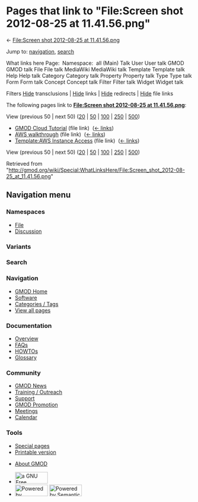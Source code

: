 <div id="mw-page-base" class="noprint">

</div>

<div id="mw-head-base" class="noprint">

</div>

<div id="content" class="mw-body" role="main">

<span id="top"></span>

<div id="mw-js-message" style="display:none;">

</div>



# <span dir="auto">Pages that link to "File:Screen shot 2012-08-25 at 11.41.56.png"</span>

<div id="bodyContent">

<div id="contentSub">

← [File:Screen shot 2012-08-25 at
11.41.56.png](/wiki/File:Screen_shot_2012-08-25_at_11.41.56.png "File:Screen shot 2012-08-25 at 11.41.56.png")

</div>

<div id="jump-to-nav" class="mw-jump">

Jump to: [navigation](#mw-navigation), [search](#p-search)

</div>

<div id="mw-content-text">

What links here Page:  Namespace:  all (Main) Talk User User talk GMOD
GMOD talk File File talk MediaWiki MediaWiki talk Template Template talk
Help Help talk Category Category talk Property Property talk Type Type
talk Form Form talk Concept Concept talk Filter Filter talk Widget
Widget talk

Filters
[Hide](/mediawiki/index.php?title=Special:WhatLinksHere/File:Screen_shot_2012-08-25_at_11.41.56.png&hidetrans=1 "Special:WhatLinksHere/File:Screen shot 2012-08-25 at 11.41.56.png")
transclusions \|
[Hide](/mediawiki/index.php?title=Special:WhatLinksHere/File:Screen_shot_2012-08-25_at_11.41.56.png&hidelinks=1 "Special:WhatLinksHere/File:Screen shot 2012-08-25 at 11.41.56.png")
links \|
[Hide](/mediawiki/index.php?title=Special:WhatLinksHere/File:Screen_shot_2012-08-25_at_11.41.56.png&hideredirs=1 "Special:WhatLinksHere/File:Screen shot 2012-08-25 at 11.41.56.png")
redirects \|
[Hide](/mediawiki/index.php?title=Special:WhatLinksHere/File:Screen_shot_2012-08-25_at_11.41.56.png&hideimages=1 "Special:WhatLinksHere/File:Screen shot 2012-08-25 at 11.41.56.png")
file links

The following pages link to **[File:Screen shot 2012-08-25 at
11.41.56.png](/wiki/File:Screen_shot_2012-08-25_at_11.41.56.png "File:Screen shot 2012-08-25 at 11.41.56.png")**:

View (previous 50 \| next 50)
([20](/mediawiki/index.php?title=Special:WhatLinksHere/File:Screen_shot_2012-08-25_at_11.41.56.png&limit=20 "Special:WhatLinksHere/File:Screen shot 2012-08-25 at 11.41.56.png")
\|
[50](/mediawiki/index.php?title=Special:WhatLinksHere/File:Screen_shot_2012-08-25_at_11.41.56.png&limit=50 "Special:WhatLinksHere/File:Screen shot 2012-08-25 at 11.41.56.png")
\|
[100](/mediawiki/index.php?title=Special:WhatLinksHere/File:Screen_shot_2012-08-25_at_11.41.56.png&limit=100 "Special:WhatLinksHere/File:Screen shot 2012-08-25 at 11.41.56.png")
\|
[250](/mediawiki/index.php?title=Special:WhatLinksHere/File:Screen_shot_2012-08-25_at_11.41.56.png&limit=250 "Special:WhatLinksHere/File:Screen shot 2012-08-25 at 11.41.56.png")
\|
[500](/mediawiki/index.php?title=Special:WhatLinksHere/File:Screen_shot_2012-08-25_at_11.41.56.png&limit=500 "Special:WhatLinksHere/File:Screen shot 2012-08-25 at 11.41.56.png"))

- [GMOD Cloud Tutorial](/wiki/GMOD_Cloud_Tutorial "GMOD Cloud Tutorial")
  (file link) ‎ <span class="mw-whatlinkshere-tools">([←
  links](/mediawiki/index.php?title=Special:WhatLinksHere&target=GMOD+Cloud+Tutorial "Special:WhatLinksHere"))</span>
- [AWS walkthrough](/wiki/AWS_walkthrough "AWS walkthrough") (file link)
  ‎ <span class="mw-whatlinkshere-tools">([←
  links](/mediawiki/index.php?title=Special:WhatLinksHere&target=AWS+walkthrough "Special:WhatLinksHere"))</span>
- [Template:AWS Instance
  Access](/wiki/Template:AWS_Instance_Access "Template:AWS Instance Access")
  (file link) ‎ <span class="mw-whatlinkshere-tools">([←
  links](/mediawiki/index.php?title=Special:WhatLinksHere&target=Template%3AAWS+Instance+Access "Special:WhatLinksHere"))</span>

View (previous 50 \| next 50)
([20](/mediawiki/index.php?title=Special:WhatLinksHere/File:Screen_shot_2012-08-25_at_11.41.56.png&limit=20 "Special:WhatLinksHere/File:Screen shot 2012-08-25 at 11.41.56.png")
\|
[50](/mediawiki/index.php?title=Special:WhatLinksHere/File:Screen_shot_2012-08-25_at_11.41.56.png&limit=50 "Special:WhatLinksHere/File:Screen shot 2012-08-25 at 11.41.56.png")
\|
[100](/mediawiki/index.php?title=Special:WhatLinksHere/File:Screen_shot_2012-08-25_at_11.41.56.png&limit=100 "Special:WhatLinksHere/File:Screen shot 2012-08-25 at 11.41.56.png")
\|
[250](/mediawiki/index.php?title=Special:WhatLinksHere/File:Screen_shot_2012-08-25_at_11.41.56.png&limit=250 "Special:WhatLinksHere/File:Screen shot 2012-08-25 at 11.41.56.png")
\|
[500](/mediawiki/index.php?title=Special:WhatLinksHere/File:Screen_shot_2012-08-25_at_11.41.56.png&limit=500 "Special:WhatLinksHere/File:Screen shot 2012-08-25 at 11.41.56.png"))

</div>

<div class="printfooter">

Retrieved from
"<http://gmod.org/wiki/Special:WhatLinksHere/File:Screen_shot_2012-08-25_at_11.41.56.png>"

</div>

<div id="catlinks" class="catlinks catlinks-allhidden">

</div>

<div class="visualClear">

</div>

</div>

</div>

<div id="mw-navigation">

## Navigation menu

<div id="mw-head">



<div id="left-navigation">

<div id="p-namespaces" class="vectorTabs" role="navigation"
aria-labelledby="p-namespaces-label">

### Namespaces

- <span id="ca-nstab-image"><a href="/wiki/File:Screen_shot_2012-08-25_at_11.41.56.png"
  accesskey="c" title="View the file page [c]">File</a></span>
- <span id="ca-talk"><a
  href="/mediawiki/index.php?title=File_talk:Screen_shot_2012-08-25_at_11.41.56.png&amp;action=edit&amp;redlink=1"
  accesskey="t"
  title="Discussion about the content page [t]">Discussion</a></span>

</div>

<div id="p-variants" class="vectorMenu emptyPortlet" role="navigation"
aria-labelledby="p-variants-label">

### 

### Variants[](#)

<div class="menu">

</div>

</div>

</div>

<div id="right-navigation">





</div>

<div id="p-search" role="search">

### Search

<div id="simpleSearch">

</div>

</div>

</div>

</div>

<div id="mw-panel">

<div id="p-logo" role="banner">

<a href="/wiki/Main_Page"
style="background-image: url(http://gmod.org/images/GMOD-cogs.png);"
title="Visit the main page"></a>

</div>

<div id="p-Navigation" class="portal" role="navigation"
aria-labelledby="p-Navigation-label">

### Navigation

<div class="body">

- <span id="n-GMOD-Home">[GMOD Home](/wiki/Main_Page)</span>
- <span id="n-Software">[Software](/wiki/GMOD_Components)</span>
- <span id="n-Categories-.2F-Tags">[Categories /
  Tags](/wiki/Categories)</span>
- <span id="n-View-all-pages">[View all
  pages](/wiki/Special:AllPages)</span>

</div>

</div>

<div id="p-Documentation" class="portal" role="navigation"
aria-labelledby="p-Documentation-label">

### Documentation

<div class="body">

- <span id="n-Overview">[Overview](/wiki/Overview)</span>
- <span id="n-FAQs">[FAQs](/wiki/Category:FAQ)</span>
- <span id="n-HOWTOs">[HOWTOs](/wiki/Category:HOWTO)</span>
- <span id="n-Glossary">[Glossary](/wiki/Glossary)</span>

</div>

</div>

<div id="p-Community" class="portal" role="navigation"
aria-labelledby="p-Community-label">

### Community

<div class="body">

- <span id="n-GMOD-News">[GMOD News](/wiki/GMOD_News)</span>
- <span id="n-Training-.2F-Outreach">[Training /
  Outreach](/wiki/Training_and_Outreach)</span>
- <span id="n-Support">[Support](/wiki/Support)</span>
- <span id="n-GMOD-Promotion">[GMOD
  Promotion](/wiki/GMOD_Promotion)</span>
- <span id="n-Meetings">[Meetings](/wiki/Meetings)</span>
- <span id="n-Calendar">[Calendar](/wiki/Calendar)</span>

</div>

</div>

<div id="p-tb" class="portal" role="navigation"
aria-labelledby="p-tb-label">

### Tools

<div class="body">

- <span id="t-specialpages"><a href="/wiki/Special:SpecialPages" accesskey="q"
  title="A list of all special pages [q]">Special pages</a></span>
- <span id="t-print"><a
  href="/mediawiki/index.php?title=Special:WhatLinksHere/File:Screen_shot_2012-08-25_at_11.41.56.png&amp;printable=yes"
  rel="alternate" accesskey="p"
  title="Printable version of this page [p]">Printable version</a></span>

</div>

</div>

</div>

</div>

<div id="footer" role="contentinfo">

- <span id="footer-places-about">[About
  GMOD](/wiki/GMOD:About "GMOD:About")</span>

<!-- -->

- <span id="footer-copyrightico">[<img src="http://www.gnu.org/graphics/gfdl-logo-small.png" width="88"
  height="31" alt="a GNU Free Documentation License" />](http://www.gnu.org/licenses/fdl-1.3.html)</span>
- <span id="footer-poweredbyico">[<img src="/mediawiki/skins/common/images/poweredby_mediawiki_88x31.png"
  width="88" height="31" alt="Powered by MediaWiki" />](//www.mediawiki.org/)
  [<img
  src="/mediawiki/extensions/SemanticMediaWiki/includes/../resources/images/smw_button.png"
  width="88" height="31" alt="Powered by Semantic MediaWiki" />](https://www.semantic-mediawiki.org/wiki/Semantic_MediaWiki)</span>

<div style="clear:both">

</div>

</div>
